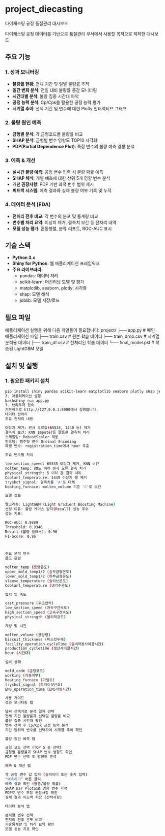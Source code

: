 # project_diecasting



다이캐스팅 공정 품질관리 대시보드

다이캐스팅 공정 데이터를 기반으로 품질관리 부서에서 사용할 목적으로 제작한 대시보드

## 주요 기능

### 1. 성과 모니터링
- **불량률 현황**: 전체 기간 및 일별 불량률 추적
- **일간 변화 분석**: 전일 대비 불량률 증감 모니터링
- **시간대별 분석**: 불량 집중 시간대 파악
- **공정 능력 분석**: Cp/Cpk를 활용한 공정 능력 평가
- **시계열 추이**: 선택 기간 및 변수에 대한 Plotly 인터랙티브 그래프

### 2. 불량 원인 예측
- **금형별 분석**: 각 금형코드별 불량률 비교
- **SHAP 분석**: 금형별 변수 영향도 TOP10 시각화
- **PDP(Partial Dependence Plot)**: 특정 변수의 불량 예측 영향 분석

### 3. 예측 & 개선
- **실시간 불량 예측**: 공정 변수 입력 시 불량 확률 예측
- **SHAP 해석**: 개별 예측에 대한 상위 5개 영향 변수 분석
- **개선 권장사항**: PDP 기반 최적 변수 범위 제시
- **피드백 시스템**: 예측 결과와 실제 불량 여부 기록 및 누적

### 4. 데이터 분석 (EDA)
- **전처리 전후 비교**: 각 변수의 분포 및 통계량 비교
- **변수별 처리 요약**: 이상치 제거, 결측치 보간 등 전처리 내역
- **모델 성능 평가**: 혼동행렬, 분류 리포트, ROC-AUC 표시

## 기술 스택

- **Python 3.x**
- **Shiny for Python**: 웹 애플리케이션 프레임워크
- **주요 라이브러리**:
  - pandas: 데이터 처리
  - scikit-learn: 머신러닝 모델 및 평가
  - matplotlib, seaborn, plotly: 시각화
  - shap: 모델 해석
  - joblib: 모델 저장/로드

## 필요 파일

애플리케이션 실행을 위해 다음 파일들이 필요합니다:
project/
├── app.py                 # 메인 애플리케이션 파일
├── train.csv             # 원본 학습 데이터
├── train_drop.csv        # 시계열 분석용 데이터
├── train_df.csv          # 전처리된 학습 데이터
└── final_model.pkl       # 학습된 LightGBM 모델

## 설치 및 실행

### 1. 필요한 패키지 설치
```bash
pip install shiny pandas scikit-learn matplotlib seaborn plotly shap joblib
2. 애플리케이션 실행
bashshiny run app.py
3. 브라우저 접속
기본적으로 http://127.0.0.1:8000에서 실행됩니다.
데이터 전처리
주요 전처리 내용

이상치 제거: 센서 오류값(65535, 1449 등) 제거
결측치 보간: KNN Imputer를 활용한 결측치 처리
스케일링: RobustScaler 적용
인코딩: 범주형 변수 Ordinal Encoding
파생 변수: registration_time에서 hour 추출

주요 변수별 처리

low_section_speed: 65535 이상치 제거, KNN 보간
molten_temp: 80도 이하 센서 오류 결측 처리
physical_strength: 5 이하 값 결측 처리
Coolant_temperature: 1449 이상치 행 제거
tryshot_signal: 결측치를 'A'로 대체
heating_furnace: molten_volume 기준 'C'로 보간

모델 정보

알고리즘: LightGBM (Light Gradient Boosting Machine)
선정 이유: 불량 케이스 탐지(Recall) 성능 우수
성능 지표:

ROC-AUC: 0.9889
Threshold: 0.8346
Recall (불량 클래스): 0.96
F1-Score: 0.96



주요 분석 변수
온도 관련

molten_temp (용탕온도)
upper_mold_temp1/2 (상부금형온도)
lower_mold_temp1/2 (하부금형온도)
sleeve_temperature (슬리브온도)
Coolant_temperature (냉각수온도)

압력 및 속도

cast_pressure (주조압력)
low_section_speed (저속구간속도)
high_section_speed (고속구간속도)
physical_strength (물리적강도)

계량 및 시간

molten_volume (용탕량)
biscuit_thickness (비스킷두께)
facility_operation_cycleTime (설비작동사이클시간)
production_cycletime (생산사이클시간)
hour (시간대)

설비 상태

mold_code (금형코드)
working (가동여부)
heating_furnace (가열로)
tryshot_signal (트라이샷신호)
EMS_operation_time (EMS작동시간)

사용 가이드
성과 모니터링 탭

날짜 선택기로 분석 일자 선택
전체 기간 불량률과 선택일 불량률 비교
불량 집중 시간대 확인
변수 선택 후 Cp/Cpk 공정 능력 분석
기간 범위와 변수를 선택하여 시계열 추이 확인

불량 원인 예측 탭

금형 코드 선택 (TOP 5 중 선택)
금형별 불량률과 SHAP 변수 영향도 확인
PDP 변수 선택 후 영향도 분석

예측 & 개선 탭

각 공정 변수 값 입력 (슬라이더 또는 숫자 입력)
"예측하기" 버튼 클릭
예측 결과 확인 (양품/불량 확률)
SHAP Bar Plot으로 영향 변수 파악
PDP로 변수 조정 권장사항 확인
실제 결과 피드백 저장 (선택사항)

데이터 분석 탭

분석할 변수 선택
전처리 전후 분포 비교
기술통계량 및 처리 요약 확인
모델 성능 지표 확인
